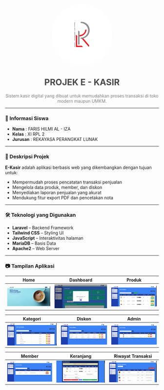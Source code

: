 <p align="center">
  <img src="public/img/RPL.png" alt="Logo RPL" 
       style="width: 200px; height: 200px; border-radius: 50%; object-fit: cover; display: block; margin: 0 auto;" />
</p>

<h1 align="center" style="color:#4A4A4A;">PROJEK E - KASIR</h1>

<p align="center" style="color:#808080;">
  Sistem kasir digital yang dibuat untuk memudahkan proses transaksi di toko modern maupun UMKM.
</p>

---

### 📌 Informasi Siswa

-   **Nama** : FARIS HILMI AL - IZA
-   **Kelas** : XI RPL 2
-   **Jurusan** : REKAYASA PERANGKAT LUNAK

---

### 🎯 Deskripsi Projek

**E-Kasir** adalah aplikasi berbasis web yang dikembangkan dengan tujuan untuk:

-   Mempermudah proses pencatatan transaksi penjualan
-   Mengelola data produk, member, dan diskon
-   Menyediakan laporan penjualan yang akurat
-   Mendukung fitur export PDF dan pencetakan nota

---

### 🛠️ Teknologi yang Digunakan

-   **Laravel** – Backend Framework
-   **Tailwind CSS** – Styling UI
-   **JavaScript** – Interaktivitas halaman
-   **MariaDB** – Basis Data
-   **Apache2** – Web Server

---

### 📷 Tampilan Aplikasi

| Home                         | Dashboard                              | Produk                           |
| ---------------------------- | -------------------------------------- | -------------------------------- |
| ![Home](public/img/home.png) | ![Dashboard](public/img/dashboard.png) | ![Produk](public/img/produk.png) |

| Kategori                             | Diskon                           | Admin                          |
| ------------------------------------ | -------------------------------- | ------------------------------ |
| ![Kategori](public/img/kategori.png) | ![Diskon](public/img/diskon.png) | ![Admin](public/img/admin.png) |

| Member                           | Keranjang                         | Riwayat Transaksi                                      |
| -------------------------------- | --------------------------------- | ------------------------------------------------------ |
| ![Member](public/img/member.png) | ![Keranjang](public/img/cart.png) | ![Riwayat Transaksi](public/img/riwayat_transaksi.png) |
